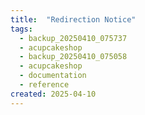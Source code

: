 ```yaml
---
title:  "Redirection Notice"
tags:
  - backup_20250410_075737
  - acupcakeshop
  - backup_20250410_075058
  - acupcakeshop
  - documentation
  - reference
created: 2025-04-10
---
```



